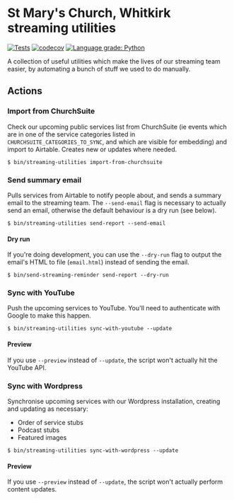 # St Mary's Church, Whitkirk streaming utilities

[![Tests](https://github.com/whitkirkchurch/streaming-utilities/actions/workflows/test.yml/badge.svg)](https://github.com/whitkirkchurch/streaming-utilities/actions/workflows/test.yml) [![codecov](https://codecov.io/gh/whitkirkchurch/streaming-utilities/branch/main/graph/badge.svg?token=W63QDRRZCQ)](https://codecov.io/gh/whitkirkchurch/streaming-utilities) [![Language grade: Python](https://img.shields.io/lgtm/grade/python/g/whitkirkchurch/streaming-utilities.svg?logo=lgtm&logoWidth=18)](https://lgtm.com/projects/g/whitkirkchurch/streaming-utilities/context:python)

A collection of useful utilities which make the lives of our streaming team easier, by automating a bunch of stuff we used to do manually.

## Actions

### Import from ChurchSuite

Check our upcoming public services list from ChurchSuite (ie events which are in one of the service categories listed in `CHURCHSUITE_CATEGORIES_TO_SYNC`, and which are visible for embedding) and import to Airtable. Creates new or updates where needed.

`$ bin/streaming-utilities import-from-churchsuite`

### Send summary email

Pulls services from Airtable to notify people about, and sends a summary email to the streaming team. The `--send-email` flag is necessary to actually send an email, otherwise the default behaviour is a dry run (see below).

`$ bin/streaming-utilities send-report --send-email`

#### Dry run

If you're doing development, you can use the `--dry-run` flag to output the email's HTML to file (`email.html`) instead of sending the email.

`$ bin/send-streaming-reminder send-report --dry-run`

### Sync with YouTube

Push the upcoming services to YouTube. You'll need to authenticate with Google to make this happen.

`$ bin/streaming-utilities sync-with-youtube --update`

#### Preview

If you use `--preview` instead of `--update`, the script won't actually hit the YouTube API.

### Sync with Wordpress

Synchronise upcoming services with our Wordpress installation, creating and updating as necessary:

- Order of service stubs
- Podcast stubs
- Featured images

`$ bin/streaming-utilities sync-with-wordpress --update`

#### Preview

If you use `--preview` instead of `--update`, the script won't actually perform content updates.